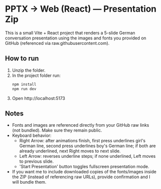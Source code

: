 # PPTX → Web (React) — Presentation Zip

This is a small Vite + React project that renders a 5-slide German conversation presentation using the images and fonts you provided on GitHub (referenced via raw.githubusercontent.com).

## How to run
1. Unzip the folder.
2. In the project folder run:
   ```bash
   npm install
   npm run dev
   ```
3. Open http://localhost:5173

## Notes
- Fonts and images are referenced directly from your GitHub raw links (not bundled). Make sure they remain public.
- Keyboard behavior:
  - Right Arrow: after animations finish, first press underlines girl's German line, second press underlines boy's German line; if both are already underlined, next Right moves to next slide.
  - Left Arrow: reverses underline steps; if none underlined, Left moves to previous slide.
  - 'Start Presentation' button toggles fullscreen presentation mode.
- If you want me to include downloaded copies of the fonts/images inside the ZIP (instead of referencing raw URLs), provide confirmation and I will bundle them.
